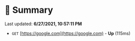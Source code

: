 # 📖 Summary
Last updated: **6/27/2021, 10:57:11 PM**

- `GET` [https://google.com](https://google.com) - **Up** (115ms)
